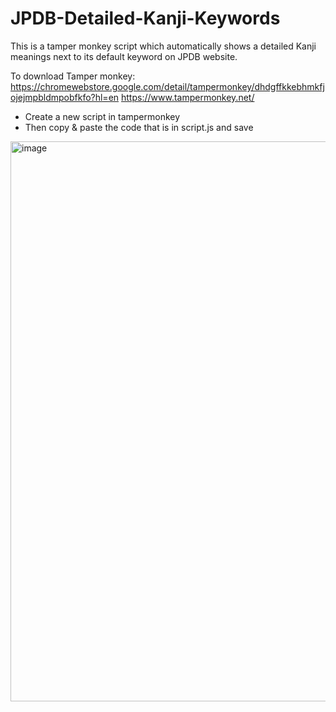 # JPDB-Detailed-Kanji-Keywords
This is a tamper monkey script which automatically shows a detailed Kanji meanings next to its default keyword on JPDB website.

To download Tamper monkey: 
https://chromewebstore.google.com/detail/tampermonkey/dhdgffkkebhmkfjojejmpbldmpobfkfo?hl=en
https://www.tampermonkey.net/

- Create a new script in tampermonkey 
- Then copy & paste the code that is in script.js and save

<img width="1300" height="896" alt="image" src="https://github.com/user-attachments/assets/aebcaf07-94e0-4206-b304-0a133df18d80" />



